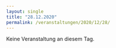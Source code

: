 ```yaml
---
layout: single
title: "28.12.2020"
permalink: /veranstaltungen/2020/12/28/
---
```


Keine Veranstaltung an diesem Tag.
